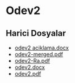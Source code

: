 # Odev2


<!--HariciDosyalar-->

## Harici Dosyalar

- [odev2 aciklama.docx](./odev2%20aciklama.docx)
- [odev2-merged.pdf](./odev2-merged.pdf)
- [odev2-Ra.pdf](./odev2-Ra.pdf)
- [odev2.docx](./odev2.docx)
- [odev2.pdf](./odev2.pdf)


<!--HariciDosyalar-->


